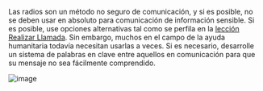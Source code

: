 [Title]: # (Por qué radio)
[Order]: # (5)

Las radios son un método no seguro de comunicación, y si es posible, no se deben usar en absoluto para comunicación de información sensible. Si es posible, use opciones alternativas tal como se perfila en la [lección Realizar Llamada](umbrella://lesson/making-a-call). Sin embargo, muchos en el campo de la ayuda humanitaria todavía necesitan usarlas a veces. Si es necesario, desarrolle un sistema de palabras en clave entre aquellos en comunicación para que su mensaje no sea fácilmente comprendido.

![image](radios.png)